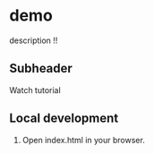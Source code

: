 # demo

description !!
## Subheader

Watch tutorial
## Local development 

1. Open index.html in your browser.
